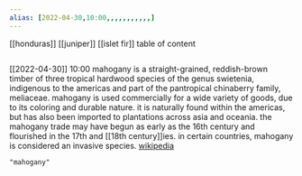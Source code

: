 ```yaml
---
alias: [2022-04-30,10:00,,,,,,,,,,,]
---
```

[[honduras]] [[juniper]] [[islet fir]]
table of content
```toc
```

[[2022-04-30]] 10:00
mahogany is a straight-grained, reddish-brown timber of three tropical hardwood species of the genus swietenia, indigenous to the americas and part of the pantropical chinaberry family, meliaceae. mahogany is used commercially for a wide variety of goods, due to its coloring and durable nature. it is naturally found within the americas, but has also been imported to plantations across asia and oceania. the mahogany trade may have begun as early as the 16th century and flourished in the 17th and [[18th century]]ies. in certain countries, mahogany is considered an invasive species.
[wikipedia](https://en.wikipedia.org/wiki/mahogany)
```query
"mahogany"
```